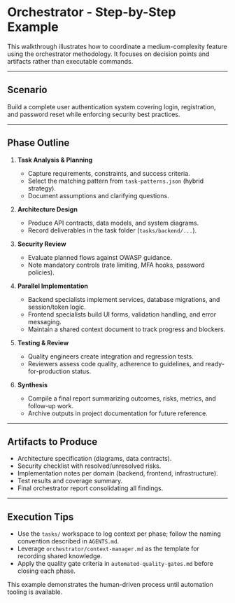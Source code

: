 # Orchestrator - Step-by-Step Example

This walkthrough illustrates how to coordinate a medium-complexity feature using the orchestrator methodology. It focuses on decision points and artifacts rather than executable commands.

---

## Scenario

Build a complete user authentication system covering login, registration, and password reset while enforcing security best practices.

---

## Phase Outline

1. **Task Analysis & Planning**
   - Capture requirements, constraints, and success criteria.
   - Select the matching pattern from `task-patterns.json` (hybrid strategy).
   - Document assumptions and clarifying questions.

2. **Architecture Design**
   - Produce API contracts, data models, and system diagrams.
   - Record deliverables in the task folder (`tasks/backend/...`).

3. **Security Review**
   - Evaluate planned flows against OWASP guidance.
   - Note mandatory controls (rate limiting, MFA hooks, password policies).

4. **Parallel Implementation**
   - Backend specialists implement services, database migrations, and session/token logic.
   - Frontend specialists build UI forms, validation handling, and error messaging.
   - Maintain a shared context document to track progress and blockers.

5. **Testing & Review**
   - Quality engineers create integration and regression tests.
   - Reviewers assess code quality, adherence to guidelines, and ready-for-production status.

6. **Synthesis**
   - Compile a final report summarizing outcomes, risks, metrics, and follow-up work.
   - Archive outputs in project documentation for future reference.

---

## Artifacts to Produce

- Architecture specification (diagrams, data contracts).
- Security checklist with resolved/unresolved risks.
- Implementation notes per domain (backend, frontend, infrastructure).
- Test results and coverage summary.
- Final orchestrator report consolidating all findings.

---

## Execution Tips

- Use the `tasks/` workspace to log context per phase; follow the naming convention described in `AGENTS.md`.
- Leverage `orchestrator/context-manager.md` as the template for recording shared knowledge.
- Apply the quality gate criteria in `automated-quality-gates.md` before closing each phase.

This example demonstrates the human-driven process until automation tooling is available.
